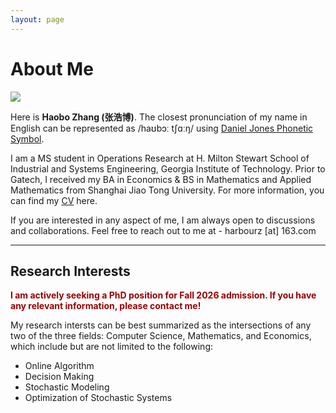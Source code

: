 ```yaml
---
layout: page
---
```


# About Me

<img src="https://harbourz.github.io/haobozhang.jpg" class="floatpic">

Here is **Haobo Zhang (张浩博)**. The closest pronunciation of my name in English can be represented as /haʊbɔː tʃɑːŋ/ using [Daniel Jones Phonetic Symbol](https://en.wikipedia.org/wiki/Daniel_Jones_(phonetician)).<br>

I am a MS student in Operations Research at H. Milton Stewart School of Industrial and Systems Engineering, Georgia Institute of Technology. Prior to Gatech, I received my BA in Economics & BS in Mathematics and Applied Mathematics from Shanghai Jiao Tong University. For more information, you can find my [CV](https://harbourz.github.io/file/CV_HaoboZHANG.pdf) here.

If you are interested in any aspect of me, I am always open to discussions and collaborations. Feel free to reach out to me at - harbourz [at] 163.com

---

## Research Interests

**<font color="#990000">I am actively seeking a PhD position for Fall 2026 admission. If you have any relevant information, please contact me!</font>**

My research intersts can be best summarized as the intersections of any two of the three fields: Computer Science, Mathematics, and Economics, which include but are not limited to the following:

- Online Algorithm
- Decision Making
- Stochastic Modeling
- Optimization of Stochastic Systems

<!-- ---

## News and Updates

- **June 2024**：Very excited to be selected as [KDD UC Scholar](https://kdd2024.kdd.org/undergraduate-consortium/). See you in Spain!
- **May 2024：**My bachelor thesis won the Annual Best Thesis Award (Top 1/300).
- **April 2024：**Our work *BLEGuard* has been accepted to [MobiSys 2024](https://www.sigmobile.org/mobisys/2024/) as a poster paper. See you in Japan!
- **March 2024：**Very excited to get a MPhil offer from Engineering department at Cambridge University!
- **Dec 2023：**Very excited to be selected as [AAAI UC Scholar](https://aaai.org/aaai-conference/undergraduate-consortium-program/). See you in Canada!
- **Jun 2022：**Started research programme at [Cambridge AI Group](https://www.cl.cam.ac.uk/research/ai/), advised by Prof. Pietro Liò.

<br> -->

<!-- <blockquote class="twitter-tweet"><p lang="en" dir="ltr">Thrilled to be an AAAI-UC Scholar at <a href="https://twitter.com/hashtag/AAAI24?src=hash&amp;ref_src=twsrc%5Etfw">#AAAI24</a>, thanks to <a href="https://twitter.com/hashtag/AAAI?src=hash&amp;ref_src=twsrc%5Etfw">#AAAI</a> &amp; <a href="https://twitter.com/hashtag/GoogleExploreCSR?src=hash&amp;ref_src=twsrc%5Etfw">#GoogleExploreCSR</a> for the sponsorship. Grateful for the knowledge gained and new friendships formed.<br><br>Wonderful trip in Vancouver. Looking forward to staying connected with all.<a href="https://twitter.com/hashtag/AAAI24?src=hash&amp;ref_src=twsrc%5Etfw">#AAAI24</a> <a href="https://twitter.com/hashtag/Vancouver?src=hash&amp;ref_src=twsrc%5Etfw">#Vancouver</a> <a href="https://twitter.com/hashtag/GoogleExploreCSR?src=hash&amp;ref_src=twsrc%5Etfw">#GoogleExploreCSR</a> <a href="https://t.co/wUQUp8XlSM">pic.twitter.com/wUQUp8XlSM</a></p>&mdash; Hanlin CAI (seeking a PhD position 2025) (@lancecai2002) <a href="https://twitter.com/lancecai2002/status/1762210025173344260?ref_src=twsrc%5Etfw">February 26, 2024</a></blockquote> <script async src="https://platform.twitter.com/widgets.js" charset="utf-8"></script> -->


